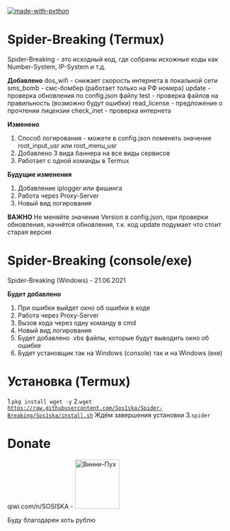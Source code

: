 [![made-with-python](https://img.shields.io/badge/Made%20with-Python-1f425f.svg)](https://www.python.org/)

# Spider-Breaking (Termux)
Spider-Breaking - это исходный код, где собраны исхожные коды как Number-System, IP-System и т.д.

****Добавлено****
dos_wifi - снижает скорость интернета в локальной сети
sms_bomb - смс-бомбер (работает только на РФ номера)
update - проверка обновления по config.json файлу
test - проверка файлов на правильность (возможно будут ошибки)
read_license - предложение о прочтении лицензии
check_inet - проверка интернета

****Изменено****
1. Способ логирования - можете в config.json поменять значение root_input_usr или root_menu_usr
2. Добавлено 3 вида баннера на все виды сервисов
3. Работает с одной команды в Termux

****Будущие изменения****
1. Добавление iplogger или фишинга
2. Работа через Proxy-Server
3. Новый вид логирования

****ВАЖНО****
Не меняйте значение Version в config.json, при проверки обновления, начнётся обновления, т.к. код update подумает что стоит старая версия

# Spider-Breaking (console/exe)
Spider-Breaking (Windows) - 21.06.2021

****Будет добавлено****
1. При ошибки выйдет окно об ошибки в коде
2. Работа через Proxy-Server
3. Вызов кода через одну команду в cmd
4. Новый вид логирования
5. Будет добавлено .vbs файлы, которые будут выводить окно об ошибке
6. Будет установщик так на Windows (console) так и на Windows (exe)

# Установка (Termux)

1.<code>pkg install wget -y</code>
2.<code>wget https://raw.githubusercontent.com/Sos1ska/Spider-Breaking/Sos1ska/install.sh</code>
Ждём завершения установки
3.<code>spider</code>

# Donate 

qiwi.com/n/SOSISKA - <img src="https://static.qiwi.com/img/qiwi_com/header/qiwi-wallet-logo.svg" width="100" height="111" alt="Винни-Пух">

Буду благодарен хоть рублю
